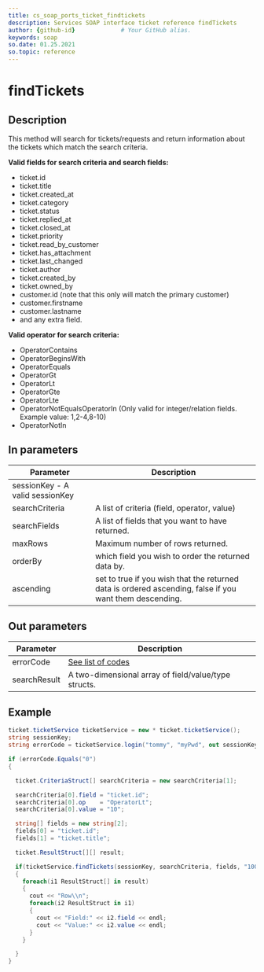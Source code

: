 ```yaml
---
title: cs_soap_ports_ticket_findtickets
description: Services SOAP interface ticket reference findTickets
author: {github-id}             # Your GitHub alias.
keywords: soap
so.date: 01.25.2021
so.topic: reference
---
```


# findTickets

## Description

This method will search for tickets/requests and return information about the tickets which match the search criteria.

**Valid fields for search criteria and search fields:**

* ticket.id
* ticket.title
* ticket.created\_at
* ticket.category
* ticket.status
* ticket.replied\_at
* ticket.closed\_at
* ticket.priority
* ticket.read\_by\_customer
* ticket.has\_attachment
* ticket.last\_changed
* ticket.author
* ticket.created\_by
* ticket.owned\_by
* customer.id (note that this only will match the primary customer)
* customer.firstname
* customer.lastname
* and any extra field.

**Valid operator for search criteria:**

* OperatorContains
* OperatorBeginsWith
* OperatorEquals
* OperatorGt
* OperatorLt
* OperatorGte
* OperatorLte
* OperatorNotEqualsOperatorIn (Only valid for integer/relation fields. Example value: 1,2-4,8-10)
* OperatorNotIn

## In parameters

| Parameter | Description |
|---|---|
| sessionKey - A valid sessionKey |
| searchCriteria | A list of criteria (field, operator, value) |
| searchFields | A list of fields that you want to have returned. |
| maxRows | Maximum number of rows returned. |
| orderBy | which field you wish to order the returned data by. |
| ascending | set to true if you wish that the returned data is ordered ascending, false if you want them descending. |

## Out parameters

| Parameter | Description |
|---|---|
| errorCode | [See list of codes][1] |
| searchResult | A two-dimensional array of field/value/type structs. |

## Example

```csharp
ticket.ticketService ticketService = new * ticket.ticketService();
string sessionKey;
string errorCode = ticketService.login("tommy", "myPwd", out sessionKey);

if (errorCode.Equals("0")
{

  ticket.CriteriaStruct[] searchCriteria = new searchCriteria[1];

  searchCriteria[0].field = "ticket.id";
  searchCriteria[0].op    = "OperatorLt";
  searchCriteria[0].value = "10";

  string[] fields = new string[2];
  fields[0] = "ticket.id";
  fields[1] = "ticket.title";

  ticket.ResultStruct[][] result;

  if(ticketService.findTickets(sessionKey, searchCriteria, fields, "100", "ticket.id",true, out result)== "0");
  {
    foreach(i1 ResultStruct[] in result)
    {
      cout << "Row\\n";
      foreach(i2 ResultStruct in i1)
      {
        cout << "Field:" << i2.field << endl;
        cout << "Value:" << i2.value << endl;
      }
    }

  }
}
```

<!-- Referenced links -->
[1]: ../../error-codes.md
